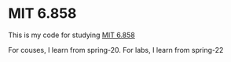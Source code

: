 # MIT 6.858

This is my code for studying [MIT 6.858](https://css.csail.mit.edu/6.858/)

For couses, I learn from spring-20. For labs, I learn from spring-22
